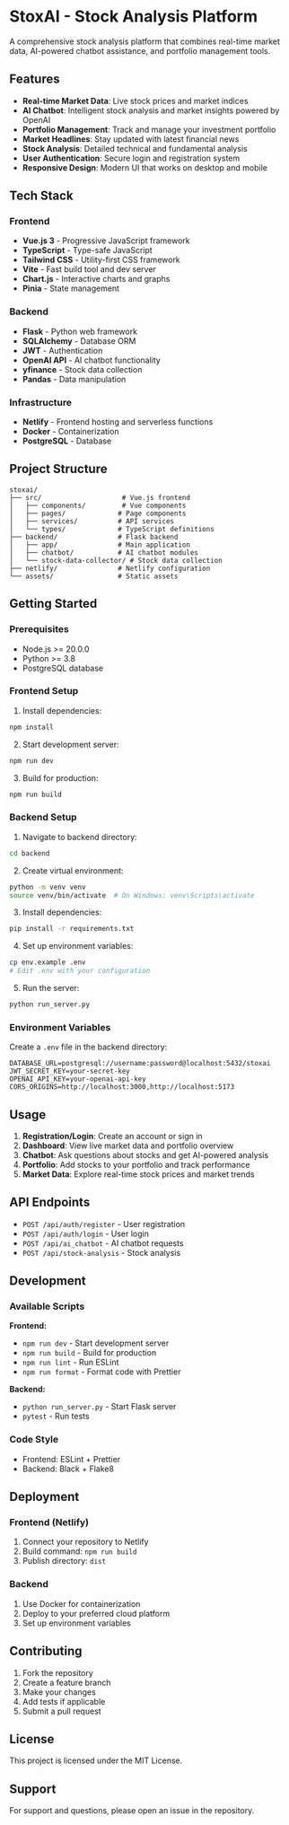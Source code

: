 # StoxAI - Stock Analysis Platform

A comprehensive stock analysis platform that combines real-time market data, AI-powered chatbot assistance, and portfolio management tools.

## Features

- **Real-time Market Data**: Live stock prices and market indices
- **AI Chatbot**: Intelligent stock analysis and market insights powered by OpenAI
- **Portfolio Management**: Track and manage your investment portfolio
- **Market Headlines**: Stay updated with latest financial news
- **Stock Analysis**: Detailed technical and fundamental analysis
- **User Authentication**: Secure login and registration system
- **Responsive Design**: Modern UI that works on desktop and mobile

## Tech Stack

### Frontend
- **Vue.js 3** - Progressive JavaScript framework
- **TypeScript** - Type-safe JavaScript
- **Tailwind CSS** - Utility-first CSS framework
- **Vite** - Fast build tool and dev server
- **Chart.js** - Interactive charts and graphs
- **Pinia** - State management

### Backend
- **Flask** - Python web framework
- **SQLAlchemy** - Database ORM
- **JWT** - Authentication
- **OpenAI API** - AI chatbot functionality
- **yfinance** - Stock data collection
- **Pandas** - Data manipulation

### Infrastructure
- **Netlify** - Frontend hosting and serverless functions
- **Docker** - Containerization
- **PostgreSQL** - Database

## Project Structure

```
stoxai/
├── src/                    # Vue.js frontend
│   ├── components/         # Vue components
│   ├── pages/             # Page components
│   ├── services/          # API services
│   └── types/             # TypeScript definitions
├── backend/               # Flask backend
│   ├── app/               # Main application
│   ├── chatbot/           # AI chatbot modules
│   └── stock-data-collector/ # Stock data collection
├── netlify/               # Netlify configuration
└── assets/                # Static assets
```

## Getting Started

### Prerequisites

- Node.js >= 20.0.0
- Python >= 3.8
- PostgreSQL database

### Frontend Setup

1. Install dependencies:
```bash
npm install
```

2. Start development server:
```bash
npm run dev
```

3. Build for production:
```bash
npm run build
```

### Backend Setup

1. Navigate to backend directory:
```bash
cd backend
```

2. Create virtual environment:
```bash
python -m venv venv
source venv/bin/activate  # On Windows: venv\Scripts\activate
```

3. Install dependencies:
```bash
pip install -r requirements.txt
```

4. Set up environment variables:
```bash
cp env.example .env
# Edit .env with your configuration
```

5. Run the server:
```bash
python run_server.py
```

### Environment Variables

Create a `.env` file in the backend directory:

```env
DATABASE_URL=postgresql://username:password@localhost:5432/stoxai
JWT_SECRET_KEY=your-secret-key
OPENAI_API_KEY=your-openai-api-key
CORS_ORIGINS=http://localhost:3000,http://localhost:5173
```

## Usage

1. **Registration/Login**: Create an account or sign in
2. **Dashboard**: View live market data and portfolio overview
3. **Chatbot**: Ask questions about stocks and get AI-powered analysis
4. **Portfolio**: Add stocks to your portfolio and track performance
5. **Market Data**: Explore real-time stock prices and market trends

## API Endpoints

- `POST /api/auth/register` - User registration
- `POST /api/auth/login` - User login
- `POST /api/ai_chatbot` - AI chatbot requests
- `POST /api/stock-analysis` - Stock analysis

## Development

### Available Scripts

**Frontend:**
- `npm run dev` - Start development server
- `npm run build` - Build for production
- `npm run lint` - Run ESLint
- `npm run format` - Format code with Prettier

**Backend:**
- `python run_server.py` - Start Flask server
- `pytest` - Run tests

### Code Style

- Frontend: ESLint + Prettier
- Backend: Black + Flake8

## Deployment

### Frontend (Netlify)
1. Connect your repository to Netlify
2. Build command: `npm run build`
3. Publish directory: `dist`

### Backend
1. Use Docker for containerization
2. Deploy to your preferred cloud platform
3. Set up environment variables

## Contributing

1. Fork the repository
2. Create a feature branch
3. Make your changes
4. Add tests if applicable
5. Submit a pull request

## License

This project is licensed under the MIT License.

## Support

For support and questions, please open an issue in the repository.
